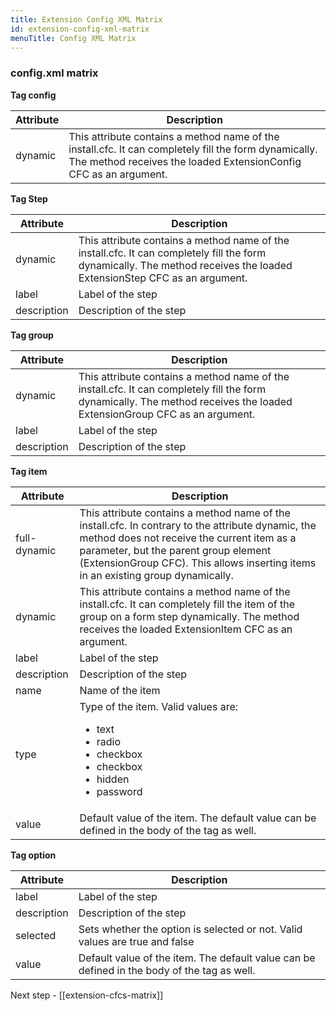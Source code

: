 ```yaml
---
title: Extension Config XML Matrix
id: extension-config-xml-matrix
menuTitle: Config XML Matrix
---
```


### config.xml matrix ###

**Tag config**

Attribute | Description
------------ | -------------
dynamic | This attribute contains a method name of the install.cfc. It can completely fill the form dynamically. The method receives the loaded ExtensionConfig CFC as an argument.

**Tag Step**

Attribute | Description
------------ | -------------
dynamic | This attribute contains a method name of the install.cfc. It can completely fill the form dynamically. The method receives the loaded ExtensionStep CFC as an argument.
label | Label of the step
description | Description of the step

**Tag group**

Attribute | Description
------------ | -------------
dynamic | This attribute contains a method name of the install.cfc. It can completely fill the form dynamically. The method receives the loaded ExtensionGroup CFC as an argument.
label | Label of the step
description | Description of the step

**Tag item**

Attribute | Description
------------ | -------------
full-dynamic | This attribute contains a method name of the install.cfc. In contrary to the attribute dynamic, the method does not receive the current item as a parameter, but the parent group element (ExtensionGroup CFC). This allows inserting items in an existing group dynamically.
dynamic | This attribute contains a method name of the install.cfc. It can completely fill the item of the group on a form step dynamically. The method receives the loaded ExtensionItem CFC as an argument.
label | Label of the step
description | Description of the step
name | 	Name of the item
type | Type of the item. Valid values are:<ul><li>text</li><li>radio</li><li>checkbox</li><li>checkbox</li><li>hidden</li><li>password</li></ul>
value | Default value of the item. The default value can be defined in the body of the tag as well.

**Tag option**

Attribute | Description
------------ | -------------
label | Label of the step
description | Description of the step
selected | Sets whether the option is selected or not. Valid values are true and false
value | Default value of the item. The default value can be defined in the body of the tag as well.

Next step - [[extension-cfcs-matrix]]
